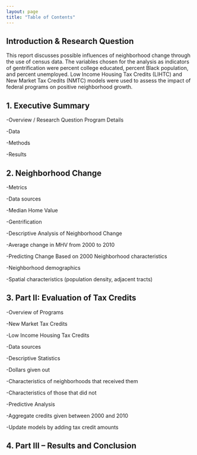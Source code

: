 ```yaml
---
layout: page
title: "Table of Contents"
---
```

## Introduction & Research Question
This report discusses possible influences of neighborhood change through the use of census data. The variables chosen for the analysis as indicators of gentrification were percent college educated, percent Black population, and percent unemployed. Low Income Housing Tax Credits (LIHTC) and New Market Tax Credits (NMTC) models were used to assess the impact of federal programs on positive neighborhood growth. 

## 1. Executive Summary



-Overview / Research Question Program Details



-Data



-Methods



-Results



## 2. Neighborhood Change



-Metrics



  -Data sources
  
  
  
  -Median Home Value
  
  
  
  -Gentrification
  
  
  
-Descriptive Analysis of Neighborhood Change



-Average change in MHV from 2000 to 2010



-Predicting Change Based on 2000 Neighborhood characteristics



  -Neighborhood demographics
  
  
  
  -Spatial characteristics (population density, adjacent tracts)
  
  
  
## 3. Part II: Evaluation of Tax Credits



-Overview of Programs



  -New Market Tax Credits
  
  
  
  -Low Income Housing Tax Credits
  
  
  
-Data sources



-Descriptive Statistics



  -Dollars given out
  
  
  
  -Characteristics of neighborhoods that received them
  
  
  
  -Characteristics of those that did not
  
  
  
-Predictive Analysis



  -Aggregate credits given between 2000 and 2010
  
  
  
  -Update models by adding tax credit amounts
  
  
  
## 4. Part III – Results and Conclusion


